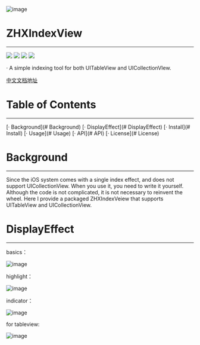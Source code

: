 ![image](https://github.com/zhangxistudy11/ZHXIndexView/blob/master/ZHXIndexView/Source/normal.jpg)
# ZHXIndexView
---------------------------------------------------------
[![](https://img.shields.io/badge/build-passing-brightgreen.svg)](https://github.com/zhangxistudy11/ZHXIndexView)
[![](https://img.shields.io/badge/tag-0.0.1-brightgreen.svg)](https://github.com/zhangxistudy11/ZHXIndexView/tree/0.0.1)
[![](https://img.shields.io/badge/language-ObjectC-brightgreen.svg)](https://github.com/zhangxistudy11/ZHXIndexView)
[![](https://img.shields.io/badge/中文-文档-brightgreen.svg)](https://www.jianshu.com/p/00a09e342062)

· A simple indexing tool for both UITableView and UICollectionVIew.

[中文文档地址](https://www.jianshu.com/p/00a09e342062)
# Table of Contents
---------------------------------------------------------
[· Background](# Background)
[· DisplayEffect](# DisplayEffect)
[· Install](# Install)
[· Usage](# Usage)
[· API](# API)
[· License](# License)

# Background
---------------------------------------------------------
Since the iOS system comes with a single index effect, and does not support UICollectionView. When you use it, you need to write it yourself. Although the code is not complicated, it is not necessary to reinvent the wheel. Here I provide a packaged ZHXIndexVeiew that supports UITableView and UICollectionView.

# DisplayEffect
---------------------------------------------------------

basics：

![image](https://github.com/zhangxistudy11/ZHXIndexView/blob/master/ZHXIndexView/Source/basic.gif)


highlight：

![image](https://github.com/zhangxistudy11/ZHXIndexView/blob/master/ZHXIndexView/Source/Not-selected-by-default.gif)

indicator：

![image](https://github.com/zhangxistudy11/ZHXIndexView/blob/master/ZHXIndexView/Source/indicator.gif)

for tableview:

![image](https://github.com/zhangxistudy11/ZHXIndexView/blob/master/ZHXIndexView/Source/tableview.gif)






